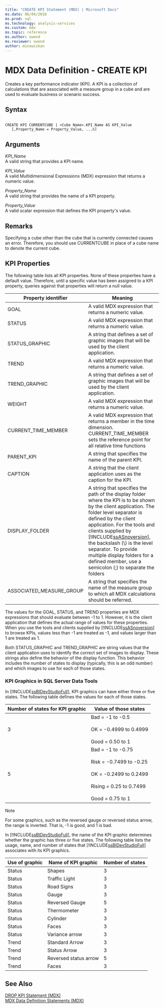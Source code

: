 ```yaml
---
title: "CREATE KPI Statement (MDX) | Microsoft Docs"
ms.date: 06/04/2018
ms.prod: sql
ms.technology: analysis-services
ms.custom: mdx
ms.topic: reference
ms.author: owend
ms.reviewer: owend
author: minewiskan
---
```

# MDX Data Definition - CREATE KPI


  Creates a key performance indicator (KPI). A KPI is a collection of calculations that are associated with a measure group in a cube and are used to evaluate business or scenario success.  
  
## Syntax  
  
```  
  
CREATE KPI CURRENTCUBE | <Cube Name>.KPI_Name AS KPI_Value  
   [,Property_Name = Property_Value, ...n]  
```  
  
## Arguments  
 *KPI_Name*  
 A valid string that provides a KPI name.  
  
 *KPI_Value*  
 A valid Multidimensional Expressions (MDX) expression that returns a numeric value.  
  
 *Property_Name*  
 A valid string that provides the name of a KPI property.  
  
 *Property_Value*  
 A valid scalar expression that defines the KPI property's value.  
  
## Remarks  
 Specifying a cube other than the cube that is currently connected causes an error. Therefore, you should use CURRENTCUBE in place of a cube name to denote the current cube.  
  
## KPI Properties  
 The following table lists all KPI properties. None of these properties have a default value. Therefore, until a specific value has been assigned to a KPI property, queries against that properties will return a null value.  
  
|Property identifier|Meaning|  
|-------------------------|-------------|  
|GOAL|A valid MDX expression that returns a numeric value.|  
|STATUS|A valid MDX expression that returns a numeric value.|  
|STATUS_GRAPHIC|A string that defines a set of graphic images that will be used by the client application.|  
|TREND|A valid MDX expression that returns a numeric value.|  
|TREND_GRAPHIC|A string that defines a set of graphic images that will be used by the client application.|  
|WEIGHT|A valid MDX expression that returns a numeric value.|  
|CURRENT_TIME_MEMBER|A valid MDX expression that returns a member in the time dimension. CURRENT_TIME_MEMBER sets the reference point for all relative time functions|  
|PARENT_KPI|A string that specifies the name of the parent KPI.|  
|CAPTION|A string that the client application uses as the caption for the KPI.|  
|DISPLAY_FOLDER|A string that specifies the path of the display folder where the KPI is to be shown by the client application. The folder level separator is defined by the client application. For the tools and clients supplied by [!INCLUDE[ssASnoversion](../includes/ssasnoversion-md.md)], the backslash (\\) is the level separator. To provide multiple display folders for a defined member, use a semicolon (;) to separate the folders|  
|ASSOCIATED_MEASURE_GROUP|A string that specifies the name of the measure group to which all MDX calculations should be referred.|  
  
 The values for the GOAL, STATUS, and TREND properties are MDX expressions that should evaluate between -1 to 1. However, it is the client application that defines the actual range of values for these properties. When you use the tools and clients supplied by [!INCLUDE[ssASnoversion](../includes/ssasnoversion-md.md)] to browse KPIs, values less than -1 are treated as -1, and values larger than 1 are treated as 1.  
  
 Both STATUS_GRAPHIC and TREND_GRAPHIC are string values that the client application uses to identify the correct set of images to display. These strings also define the behavior of the display function. This behavior includes the number of states to display (typically, this is an odd number) and which images to use for each of those states.  
  
### KPI Graphics in SQL Server Data Tools  
 In [!INCLUDE[ssBIDevStudioFull](../includes/ssbidevstudiofull-md.md)], KPI graphics can have either three or five states. The following table defines the values for each of those states.  
  
|Number of states for KPI graphic|Value of those states|  
|--------------------------------------|---------------------------|  
|3|Bad = -1 to -0.5<br /><br /> OK = -0.4999 to 0.4999<br /><br /> Good = 0.50 to 1|  
|5|Bad = -1 to -0.75<br /><br /> Risk = -0.7499 to -0.25<br /><br /> OK = -0.2499 to 0.2499<br /><br /> Rising = 0.25 to 0.7499<br /><br /> Good = 0.75 to 1|  
  
> [!NOTE]  
>  For some graphics, such as the reversed gauge or reversed status arrow, the range is inverted. That is, -1 is good, and 1 is bad.  
  
 In [!INCLUDE[ssBIDevStudioFull](../includes/ssbidevstudiofull-md.md)], the name of the KPI graphic determines whether the graphic has three or five states. The following table lists the usage, name, and number of states that [!INCLUDE[ssBIDevStudioFull](../includes/ssbidevstudiofull-md.md)] associates with its KPI graphics.  
  
|Use of graphic|Name of KPI graphic|Number of states|  
|--------------------|-------------------------|----------------------|  
|Status|Shapes|3|  
|Status|Traffic Light|3|  
|Status|Road Signs|3|  
|Status|Gauge|3|  
|Status|Reversed Gauge|5|  
|Status|Thermometer|3|  
|Status|Cylinder|3|  
|Status|Faces|3|  
|Status|Variance arrow|3|  
|Trend|Standard Arrow|3|  
|Trend|Status Arrow|3|  
|Trend|Reversed status arrow|5|  
|Trend|Faces|3|  
  
## See Also  
 [DROP KPI Statement &#40;MDX&#41;](../mdx/mdx-data-definition-drop-kpi.md)   
 [MDX Data Definition Statements &#40;MDX&#41;](../mdx/mdx-data-definition-statements-mdx.md)  
  
  
